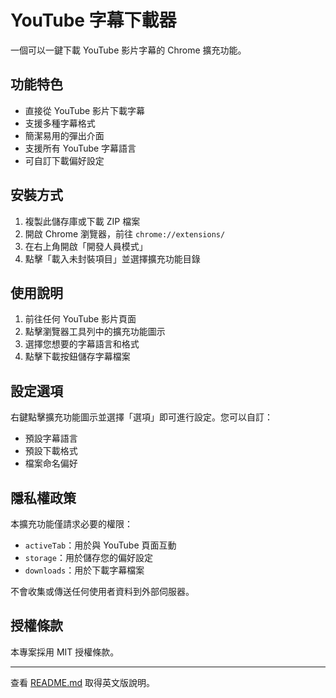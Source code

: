 # YouTube 字幕下載器

一個可以一鍵下載 YouTube 影片字幕的 Chrome 擴充功能。

## 功能特色

- 直接從 YouTube 影片下載字幕
- 支援多種字幕格式
- 簡潔易用的彈出介面
- 支援所有 YouTube 字幕語言
- 可自訂下載偏好設定

## 安裝方式

1. 複製此儲存庫或下載 ZIP 檔案
2. 開啟 Chrome 瀏覽器，前往 `chrome://extensions/`
3. 在右上角開啟「開發人員模式」
4. 點擊「載入未封裝項目」並選擇擴充功能目錄

## 使用說明

1. 前往任何 YouTube 影片頁面
2. 點擊瀏覽器工具列中的擴充功能圖示
3. 選擇您想要的字幕語言和格式
4. 點擊下載按鈕儲存字幕檔案

## 設定選項

右鍵點擊擴充功能圖示並選擇「選項」即可進行設定。您可以自訂：

- 預設字幕語言
- 預設下載格式
- 檔案命名偏好

## 隱私權政策

本擴充功能僅請求必要的權限：
- `activeTab`：用於與 YouTube 頁面互動
- `storage`：用於儲存您的偏好設定
- `downloads`：用於下載字幕檔案

不會收集或傳送任何使用者資料到外部伺服器。

## 授權條款

本專案採用 MIT 授權條款。

---

查看 [README.md](README.md) 取得英文版說明。